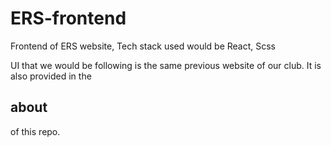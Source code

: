 # ERS-frontend
Frontend of ERS website, Tech stack used would be React, Scss

UI that we would be following is the same previous website of our club.
It is also provided in the <h2>about</h2> of this repo.
